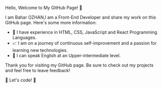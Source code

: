 Hello, Welcome to My GitHub Page! 👋

I am Bahar OZHAN,I am a Front-End Developer and share my work on this GitHub page. Here's some more information:

- 🚀 I have experience in HTML, CSS, JavaScript and React Programming Languages.
- 📈 I am on a journey of continuous self-improvement and a passion for learning new technologies.
- 💬 I can speak English at an Upper-intermediate level.

Thank you for visiting my GitHub page. Be sure to check out my projects and feel free to leave feedback!

🚀 Let's code! 🚀
